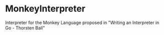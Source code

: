 # MonkeyInterpreter
Interpreter for the Monkey Language proposed in "Writing an Interpreter in Go - Thorsten Ball"
